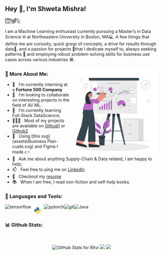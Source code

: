 ## Hey 👋, I'm Shweta Mishra!
<a href='https://www.linkedin.com/in/shwm/'><img align='left' alt="linkedin" src="assets\linkedin.svg" height='18px'/></a>
<a href='https://twitter.com/ShwetaM42355084'><img align='left' alt="twitter" src="assets\twitter.svg" height='18px'/></a>
<a href='https://www.kaggle.com/shwetamishra9090'><img alt="kaggle" src="assets\kaggle.svg" height='18px'/></a>

I am a Machine Learning enthusiast currently pursuing a Master’s in Data Science 🌐 at Northeastern University in Boston, MA💻. A few things that define me are curiosity, quick grasp of concepts, a drive for results through data🤖, and a passion for projects 🎨that I dedicate myself to, always seeking patterns 📱 and employing robust problem-solving skills for business use cases across various industries 🛠️.

<img align="right" alt="GIF" src="assets\Business Plan-cuate.svg" width="290px"/>

  
### 🧐 More About Me:

- 🔭 &nbsp; I’m currently interning at a **Fortune 500 Company**
- 🤝 &nbsp; I’m looking to collaborate on interesting projects in the field of AI/ ML.
- 🌱 &nbsp; I’m currently learning Full-Stack DataScience; 
- 👨🏻‍💻 &nbsp; Most of my projects are available on [Github1](https://github.com/MishraCo?tab=repositories) or [Github2](https://github.com/ShwetaM09?tab=repositories)
- 🎨 &nbsp; Using [this svg](assets\Business Plan-cuate.svg) and Figma I made 👉
- 💬 &nbsp; Ask me about anything Supply-Chain & Data related, I am happy to help;
- 📫 &nbsp; Feel free to ping me on [LinkedIn](https://www.linkedin.com/in/shwm/)
- 📝 &nbsp; Checkout my [resume](https://drive.google.com/file/d/1Ts9_g3JmXdXylzkd97jYjyagxjUB2UTU/view)
- 📚 &nbsp; When I am free, I read non-fiction and self-help books.

### 🔨 Languages and Tools:
<a href="https://www.tensorflow.org" target="_blank"> <img align="left" src="https://raw.githubusercontent.com/rahul-jha98/github_readme_icons/main/language_and_tools/square/tensorflow/tensorflow.svg" alt="tensorflow" height="42px"/> </a> 
<a href="https://www.python.org" target="_blank"><img align="left" alt="Python" height ="42px" src="assets\python-svgrepo-com.svg"></a>
<a href="https://pytorch.org/" target="_blank"> <img align="left" src="https://raw.githubusercontent.com/rahul-jha98/github_readme_icons/main/language_and_tools/square/pytorch/pytorch.svg" alt="pytorch" height="42px"/> </a>
<a href="https://git-scm.com/" target="_blank"> <img src="https://git-scm.com/images/logos/downloads/Git-Icon-1788C.svg" align="left" alt="git" height='42px'/> </a> 
<a href="https://www.java.com" target="_blank"><img align="left" alt="Java" height ="42px" src="https://www.vectorlogo.zone/logos/java/java-vertical.svg"></a>

<br>
<br>

### 📊 Github Stats:

<br>

<p align = "center">

<img src="https://github-readme-streak-stats.herokuapp.com/?user=MishraCo&theme=radical&date_format=j%20M%5B%20Y%5D" alt="GitHub Stats for Ritvi" width="700" length="340px">

<img src="https://github-readme-stats.vercel.app/api?username=ShwetaM09&show_icons=true&hide=stars&theme=radical" width="350" length="360px">

<img src="https://github-readme-stats.vercel.app/api/top-langs/?username=MishraCo&layout=compact&theme=radical" width="350">
  
</p>
